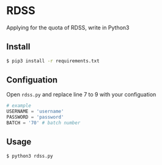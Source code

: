 # RDSS
Applying for the quota of RDSS, write in Python3

## Install
``` bash
$ pip3 install -r requirements.txt
```

## Configuation
Open `rdss.py` and replace line 7 to 9 with your configuation
``` python
# example
USERNAME = 'username'
PASSWORD = 'password'
BATCH = '70' # batch number
```

## Usage
``` bash
$ python3 rdss.py
```
